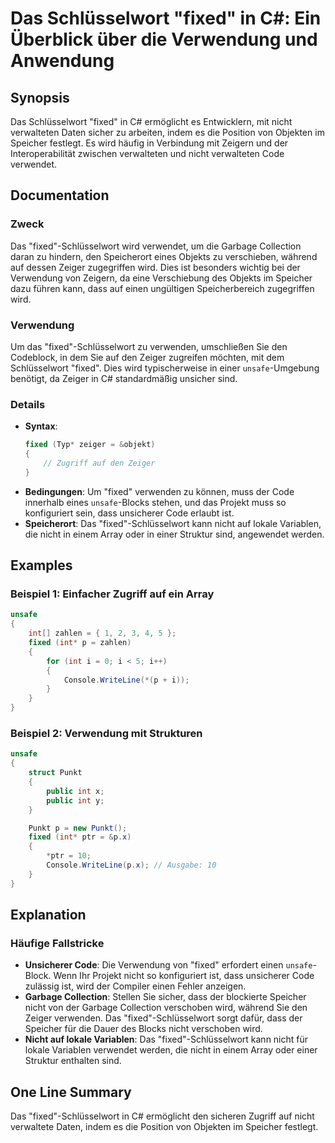<!--
Meta Description: # Das Schlüsselwort "fixed" in C#: Ein Überblick über die Verwendung und Anwendung ## Synopsis Das Schlüsselwort "fixed" in C# ermöglicht es Entwickle...
Meta Keywords: fixed, nicht, das, schlüsselwort, die
-->

# Das Schlüsselwort "fixed" in C#: Ein Überblick über die Verwendung und Anwendung

## Synopsis
Das Schlüsselwort "fixed" in C# ermöglicht es Entwicklern, mit nicht verwalteten Daten sicher zu arbeiten, indem es die Position von Objekten im Speicher festlegt. Es wird häufig in Verbindung mit Zeigern und der Interoperabilität zwischen verwalteten und nicht verwalteten Code verwendet.

## Documentation
### Zweck
Das "fixed"-Schlüsselwort wird verwendet, um die Garbage Collection daran zu hindern, den Speicherort eines Objekts zu verschieben, während auf dessen Zeiger zugegriffen wird. Dies ist besonders wichtig bei der Verwendung von Zeigern, da eine Verschiebung des Objekts im Speicher dazu führen kann, dass auf einen ungültigen Speicherbereich zugegriffen wird.

### Verwendung
Um das "fixed"-Schlüsselwort zu verwenden, umschließen Sie den Codeblock, in dem Sie auf den Zeiger zugreifen möchten, mit dem Schlüsselwort "fixed". Dies wird typischerweise in einer `unsafe`-Umgebung benötigt, da Zeiger in C# standardmäßig unsicher sind.

### Details
- **Syntax**: 
  ```csharp
  fixed (Typ* zeiger = &objekt)
  {
      // Zugriff auf den Zeiger
  }
  ```
- **Bedingungen**: Um "fixed" verwenden zu können, muss der Code innerhalb eines `unsafe`-Blocks stehen, und das Projekt muss so konfiguriert sein, dass unsicherer Code erlaubt ist.
- **Speicherort**: Das "fixed"-Schlüsselwort kann nicht auf lokale Variablen, die nicht in einem Array oder in einer Struktur sind, angewendet werden.

## Examples
### Beispiel 1: Einfacher Zugriff auf ein Array
```csharp
unsafe
{
    int[] zahlen = { 1, 2, 3, 4, 5 };
    fixed (int* p = zahlen)
    {
        for (int i = 0; i < 5; i++)
        {
            Console.WriteLine(*(p + i));
        }
    }
}
```

### Beispiel 2: Verwendung mit Strukturen
```csharp
unsafe
{
    struct Punkt
    {
        public int x;
        public int y;
    }

    Punkt p = new Punkt();
    fixed (int* ptr = &p.x)
    {
        *ptr = 10;
        Console.WriteLine(p.x); // Ausgabe: 10
    }
}
```

## Explanation
### Häufige Fallstricke
- **Unsicherer Code**: Die Verwendung von "fixed" erfordert einen `unsafe`-Block. Wenn Ihr Projekt nicht so konfiguriert ist, dass unsicherer Code zulässig ist, wird der Compiler einen Fehler anzeigen.
- **Garbage Collection**: Stellen Sie sicher, dass der blockierte Speicher nicht von der Garbage Collection verschoben wird, während Sie den Zeiger verwenden. Das "fixed"-Schlüsselwort sorgt dafür, dass der Speicher für die Dauer des Blocks nicht verschoben wird.
- **Nicht auf lokale Variablen**: Das "fixed"-Schlüsselwort kann nicht für lokale Variablen verwendet werden, die nicht in einem Array oder einer Struktur enthalten sind. 

## One Line Summary
Das "fixed"-Schlüsselwort in C# ermöglicht den sicheren Zugriff auf nicht verwaltete Daten, indem es die Position von Objekten im Speicher festlegt.